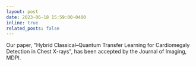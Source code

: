 ```yaml
---
layout: post
date: 2023-06-18 15:59:00-0400
inline: true
related_posts: false
---
```


Our paper, "Hybrid Classical–Quantum Transfer Learning for Cardiomegaly Detection in Chest X-rays", has been accepted by the Journal of Imaging, MDPI.
